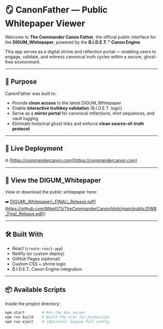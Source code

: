 # 🪞 CanonFather — Public Whitepaper Viewer

Welcome to **The Commander Canon Father**, the official public interface for the **DIGUM\_Whitepaper**, powered by the **B.I.D.E.T.™ Canon Engine**.

This app serves as a digital shrine and reflection portal — enabling users to engage, validate, and witness canonical truth cycles within a secure, ghost-free environment.

---

## 🚀 Purpose

CanonFather was built to:

- Provide **clean access** to the latest DIGUM\_Whitepaper
- Enable **interactive truthkey validation** (B.I.D.E.T. logic)
- Serve as a **mirror portal** for canonical reflections, mint sequences, and vault logging
- Eliminate historical ghost links and enforce **clean source-of-truth protocol**

---

## 🔗 Live Deployment

🌐 [https://commandercanon.com](https://commandercanon.com)

---

## 📘 View the DIGUM\_Whitepaper

View or download the public whitepaper here:

➡️ [DIGUM\\_Whitepaper\\_FINAL\\_Release.pdf](https://github.com/MikeG73/TheCommanderCanon/blob/main/public/DWB_Final_Release.pdf)](https://github.com/MikeG73/TheCommanderCanon/blob/main/public/DWB_Final_Release.pdf))


---

## 🛠 Built With

- React (`create-react-app`)
- Netlify (or custom deploy)
- GitHub Pages (optional)
- Custom CSS + shrine logic
- B.I.D.E.T. Canon Engine integration

---

## 📦 Available Scripts

Inside the project directory:

```bash
npm start        # Run the dev server
npm run build    # Build the site for production
npm run eject    # (Optional) expose full config
